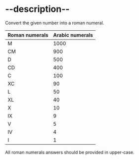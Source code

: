 
# --description--

Convert the given number into a roman numeral.

| Roman numerals | Arabic numerals |
|----------------|-----------------|
| M              | 1000            |
| CM             | 900             |
| D              | 500             |
| CD             | 400             |
| C              | 100             |
| XC             | 90              |
| L              | 50              |
| XL             | 40              |
| X              | 10              |
| IX             | 9               |
| V              | 5               |
| IV             | 4               |
| I              | 1               |

All roman numerals answers should be provided in upper-case.

